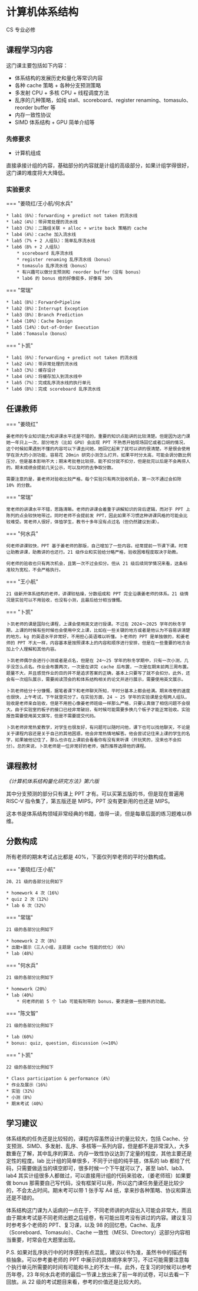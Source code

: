 # 计算机体系结构
<div class="badges">
<span class="badge cs-badge">CS 专业必修</span>
</div>

## 课程学习内容

这门课主要包括如下内容：

* 体系结构的发展历史和量化等常识内容
* 各种 cache 策略 + 各种分支预测策略
* 多发射 CPU + 多核 CPU + 线程调度方法
* 乱序的几种策略，如纯 stall、scoreboard、register renaming、tomasulo、reorder buffer 等
* 内存一致性协议
* SIMD 体系结构 + GPU 简单介绍等

### 先修要求

* 计算机组成

直接承接计组的内容，基础部分的内容就是计组的高级部分，如果计组学得很好，这门课的难度将大大降低。

### 实验要求

=== "姜晓红/王小航/何水兵"

    * lab1（6%）：forwarding + predict not taken 的流水线
    * lab2（4%）：带异常处理的流水线
    * lab3（3%）：二路组关联 + alloc + write back 策略的 cache
    * lab4（4%）：cache 加入流水线
    * lab5（7% + 2 人组队）：简单乱序流水线
    * lab6（8% + 2 人组队）
        * scoreboard 乱序流水线
        * register renaming 乱序流水线（bonus）
        * tomasulo 乱序流水线（bonus）
        * 有兴趣可以做分支预测和 reorder buffer（没有 bonus）
        * lab6 的 bonus 给的好像挺多，好像有 30%

=== "常瑞"

    * lab1（8%）：Forward+Pipeline
    * lab2（8%）：Interrupt Exception
    * lab3（8%）：Branch Prediction
    * lab4（10%）：Cache Design
    * lab5（14%）：Out-of-Order Execution
    * lab6：Tomasulo（bonus）

=== "卜凯"

    * lab1（6%）：forwarding + predict not taken 的流水线
    * lab2（4%）：带异常处理的流水线
    * lab3（3%）：缓存设计
    * lab4（4%）：将缓存加入到流水线中
    * lab5（7%）：完成乱序流水线的执行单元
    * lab6（8%）：完成 scoreboard 乱序流水线

## 任课教师

=== "姜晓红"

    姜老师的专业知识能力和讲课水平还是不错的，重要的知识点能讲的比较清楚。但是因为这门课她一年只上一次，部分地方（比如 GPU）会出现 PPT 不熟悉开始现场回忆或者口胡的情况，这个时候如果遇到不懂的内容可以下课去问她，她回忆起来了就可以讲的很清楚。不是很会使用学在浙大的小测功能，容易花 20min 研究小测怎么打开。如果平时分太高，可能会调分数比例压分，但是基本影响不大；期末考批卷比较捞，能不扣分就不扣分，但是批完以后是不会再捞人的。期末成绩会提前几天公示，可以及时的去争取分数。

    需要注意的是，姜老师对验收比较严格，每个实验只有两次验收机会，第一次不通过会扣除 10% 的分数。

=== "常瑞"

    常老师的讲课水平不错，思路清晰。老师的讲课会着重于讲解知识的背后逻辑，而对于 PPT 上陈列的点会较快地带过。同时老师不会提前发 PPT，因此如果不习惯这种讲课风格的可能会比较难受。常老师人很好，体恤学生，教书十多年没有点过名（但仍然建议到课）。

=== "何水兵"

    何老师讲课较快，PPT 基于姜老师的那版，自己增加了一些内容。经常提前一节课下课。时常让助教讲课，助教讲的也还行。21 级作业和实验给分略严格，验收困难程度取决于助教。

    何老师的验收也只有两次机会，且第一次不过会扣分。但从 21 级后续同学情况来看，这条标准较为宽松，不会严格执行。

=== "王小航"

    21 级新开体系结构的老师，讲课较枯燥，分数组成和 PPT 完全沿袭姜老师的体系。21 级情况是实验可以不用验收，也没有小测，且最后给分相当慷慨。

=== "卜凯"

    卜凯老师的课是国际化课程，上课会使用英文进行授课。不过在 2024～2025 学年的秋冬学期，上课的时候有些时候也会使用中文上课，比如在一些关键的地方或者是他认为不容易讲清楚的地方。kg 的英语水平非常好，不用担心英语难以听懂。卜老师的 PPT 是单独做的，和姜老师的 PPT 不太一样，内容基本是按照课本上的内容和顺序进行安排，但是在一些重要的地方会加上个人理解和其他内容。

    卜凯老师偶尔会进行小测或者是点名，但是在 24～25 学年的秋冬学期中，只有一次小测，几乎没怎么点名。作业会布置两次，一次是在讲完 cache 后布置，一次是在期末前两三周布置。题量不大，并且感觉作业的目的并不是追求答案的正确，基本上只要写了就不会扣分。此外，还会有一次组队展示，需要阅读顶会的和体系结构相关的论文并进行展示，需要使用英文展示。

    卜凯老师给分十分慷慨，据笔者课下和老师聊天所知，平时分基本上都会给满。期末改卷的速度也很快，上午考试，下午就登完分了。在实验方面，24 ~ 25 学年的实验课是全程两人组队，验收是老师亲自验收，但是不用担心像姜老师班级一样那么严格，只要认真做了相信问题不会很大。由于实验室的板子的接口已经非常破旧，有时候可能需要多换几个板子才能正常验收。实验报告需要使用英文撰写，但是不需要提交代码。

    卜凯老师非常热爱教学，对学生也很友好，有问题可以随时问他，课下也可以找他聊天，不论是关于课程内容还是关于自己的其他困惑，他会非常热情地解答。他会尝试记住来上课的学生的名字，如果被他记住了，那么也许在上课前会看看你有没有来听课（开玩笑的，没来也不会扣分）。总的来说，卜凯老师是一位非常好的老师，强烈推荐选择他的课程。

## 课程教材

*《计算机体系结构量化研究方法》第六版*

其中分支预测的部分只有课上 PPT 才有。可以买第五版的书，但是现在普遍用 RISC-V 指令集了，第五版还是 MIPS，PPT 没有更新用的也还是 MIPS。

这本书是体系结构领域非常经典的书籍，值得一读，但是每章后面的练习题难以恭维。

## 分数构成

所有老师的期末考试占比都是 40%，下面仅列举老师的平时分数构成。

=== "姜晓红/王小航"

    20、21 级的各部分比例如下

    * homework 4 次（16%）
    * quiz 2 次（12%）
    * lab 6 次（32%）

=== "常瑞"

    21 级的各部分比例如下

    * homework 2 次（8%）
    * 出勤+展示（三人小组，主题是 cache 性能的优化）（6%）
    * lab（48%）

=== "何水兵"

    21 级的各部分比例如下

    * homework（20%）
    * lab（40%）
        * 何老师的前 5 个 lab 可能有附带的 bonus，要求是做一些额外的功能。

=== "陈文智"

    21 级的各部分比例如下

    * lab（60%）
    * bonus: quiz, question, discussion（<=10%）
  
=== "卜凯"

    22 级的各部分比例如下

    * Class participation & performance（4%）
    * 作业及展示（16%）
    * 实验（32%）
    * 小测（8%）
    * 期末考试（40%）

## 学习建议

体系结构的任务还是比较轻的，课程内容虽然设计的量比较大，包括 Cache、分支预测、SIMD、多发射、乱序、多核等一系列内容，但是都不是非常深入，大多数重在了解，其中乱序的算法、内存一致性协议达到了定量的程度，其他主要还是定性的程度。lab 比计组的简单很多，不同于计组的纯手搓，体系的 lab 都给了代码，只需要做适当的填空即可，很多时候一个下午就可以了，甚至 lab1、lab3、lab4 其实计组很多人都做过，可以直接用计组的代码来验收，（姜老师班）如果要做 bonus 那需要自己写代码，没有框架可以用，所以这门课任务量还是比较少的，不会太占时间。期末考可以带 1 张手写 A4 纸，拿来抄各种策略、协议和算法还是不错的。

体系结构这门课为人诟病的一点在于，不同老师讲的内容出入可能会非常大，而且由于期末考试是不同老师出题之后组卷，有可能出现考没有讲过的内容。建议复习时参考多个老师的 PPT、复习课，以及 98 的回忆卷。Cache、乱序（Scoreboard、Tomasulo）、Cache 一致性（MESI、Directory）这部分内容相当重要，时常会在大题里出现。

P.S. 如果对乱序执行中的时序感到有点混乱，建议以书为准，虽然书中的描述有些抽象。可以参考姜老师的 PPT 中展示的具体顺序来学习，不过可能需要注意每个执行单元所需要的时间有可能和书上的不太一样。此外，在复习的时候可以参考历年卷，23 年何水兵老师的最后一节课上放出来了前一年的试卷，可以去看一下回放。从 22 级的考试题目来看，参考的价值还是比较大的。